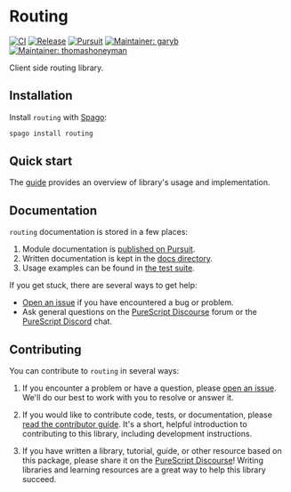 # Routing

[![CI](https://github.com/purescript-contrib/purescript-routing/workflows/CI/badge.svg?branch=main)](https://github.com/purescript-contrib/purescript-routing/actions?query=workflow%3ACI+branch%3Amain)
[![Release](https://img.shields.io/github/release/purescript-contrib/purescript-routing.svg)](https://github.com/purescript-contrib/purescript-routing/releases)
[![Pursuit](https://pursuit.purescript.org/packages/purescript-routing/badge)](https://pursuit.purescript.org/packages/purescript-routing)
[![Maintainer: garyb](https://img.shields.io/badge/maintainer-garyb-teal.svg)](https://github.com/garyb)
[![Maintainer: thomashoneyman](https://img.shields.io/badge/maintainer-thomashoneyman-teal.svg)](https://github.com/thomashoneyman)

Client side routing library.

## Installation

Install `routing` with [Spago](https://github.com/purescript/spago):

```sh
spago install routing
```

## Quick start

The [guide](GUIDE.md) provides an overview of library's usage and implementation.

## Documentation

`routing` documentation is stored in a few places:

1. Module documentation is [published on Pursuit](https://pursuit.purescript.org/packages/purescript-routing).
2. Written documentation is kept in the [docs directory](./docs).
3. Usage examples can be found in [the test suite](./test).

If you get stuck, there are several ways to get help:

- [Open an issue](https://github.com/purescript-contrib/purescript-routing/issues) if you have encountered a bug or problem.
- Ask general questions on the [PureScript Discourse](https://discourse.purescript.org) forum or the [PureScript Discord](https://discord.com/invite/sMqwYUbvz6) chat.

## Contributing

You can contribute to `routing` in several ways:

1. If you encounter a problem or have a question, please [open an issue](https://github.com/purescript-contrib/purescript-routing/issues). We'll do our best to work with you to resolve or answer it.

2. If you would like to contribute code, tests, or documentation, please [read the contributor guide](./CONTRIBUTING.md). It's a short, helpful introduction to contributing to this library, including development instructions.

3. If you have written a library, tutorial, guide, or other resource based on this package, please share it on the [PureScript Discourse](https://discourse.purescript.org)! Writing libraries and learning resources are a great way to help this library succeed.
